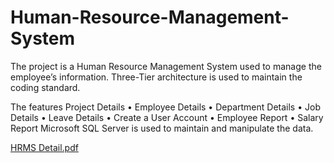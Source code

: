 # Human-Resource-Management-System
The project is a Human Resource Management System used to manage the employee’s information. Three-Tier architecture is used to maintain the coding standard.

The features Project Details
• Employee Details
• Department Details
• Job Details
• Leave Details
• Create a User Account
• Employee Report
• Salary Report
Microsoft SQL Server is used to maintain and manipulate the data.

[HRMS Detail.pdf](https://github.com/Talhazeb/Human-Resource-Management-System/files/9293423/HRMS.Detail.pdf)
